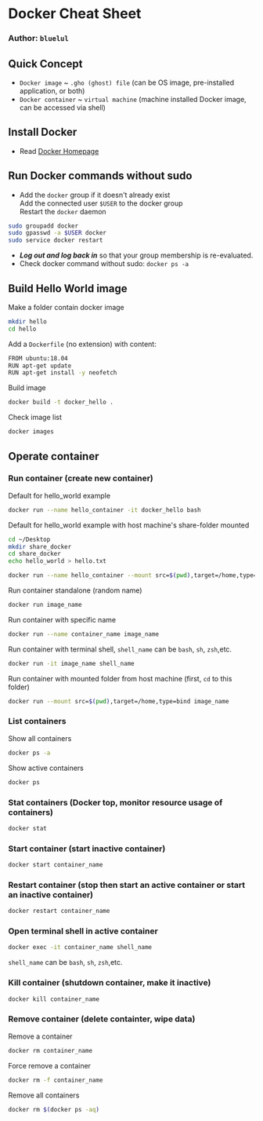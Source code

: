 # Docker Cheat Sheet
### Author: `bluelul`

## Quick Concept
- `Docker image` ~ `.gho (ghost) file` (can be OS image, pre-installed application, or both)
- `Docker container` ~ `virtual machine` (machine installed Docker image, can be accessed via shell)

## Install Docker
- Read [Docker Homepage](https://docs.docker.com/engine/install/)

## Run Docker commands without sudo
- Add the `docker` group if it doesn't already exist  
Add the connected user `$USER` to the docker group  
Restart the `docker` daemon  
```bash
sudo groupadd docker
sudo gpasswd -a $USER docker
sudo service docker restart
```
- ***Log out and log back in*** so that your group membership is re-evaluated.
- Check docker command without sudo: `docker ps -a`

## Build Hello World image
Make a folder contain docker image
```bash
mkdir hello
cd hello
```
Add a `Dockerfile` (no extension) with content:
```bash
FROM ubuntu:18.04
RUN apt-get update
RUN apt-get install -y neofetch
```
Build image
```bash
docker build -t docker_hello .
```
Check image list
```bash
docker images
```

## Operate container
### Run container (create new container)
Default for hello_world example
```bash
docker run --name hello_container -it docker_hello bash
```
Default for hello_world example with host machine's share-folder mounted
```bash
cd ~/Desktop
mkdir share_docker
cd share_docker
echo hello_world > hello.txt

docker run --name hello_container --mount src=$(pwd),target=/home,type=bind -it docker_hello bash
```
Run container standalone (random name)
```bash
docker run image_name
```
Run container with specific name 
```bash
docker run --name container_name image_name
```
Run container with terminal shell, `shell_name` can be `bash`, `sh`, `zsh`,etc.
```bash
docker run -it image_name shell_name
```
Run container with mounted folder from host machine (first, `cd` to this folder)
```bash
docker run --mount src=$(pwd),target=/home,type=bind image_name
```
### List containers
Show all containers
```bash
docker ps -a
```
Show active containers
```bash
docker ps
```
### Stat containers (Docker top, monitor resource usage of containers)
```bash
docker stat
``` 
### Start container (start inactive container)
```bash
docker start container_name
```
### Restart container (stop then start an active container or start an inactive container)
```bash
docker restart container_name
```
### Open terminal shell in active container
```bash
docker exec -it container_name shell_name
```
`shell_name` can be `bash`, `sh`, `zsh`,etc.
### Kill container (shutdown container, make it inactive)
```bash
docker kill container_name
```
### Remove container (delete containter, wipe data)
Remove a container
```bash
docker rm container_name
```
Force remove a container
```bash
docker rm -f container_name
```
Remove all containers
```bash
docker rm $(docker ps -aq)
```
